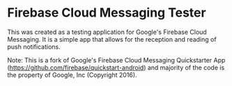 Firebase Cloud Messaging Tester
==============================

This was created as a testing application for Google's Firebase Cloud Messaging. It is a simple app that allows for the reception and reading of push notifications.



Note: This is a fork of Google's Firebase Cloud Messaging Quickstarter App (https://github.com/firebase/quickstart-android) and majority of the code is the property of Google, Inc (Copyright 2016).
